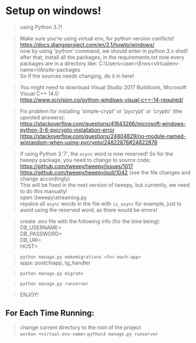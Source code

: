 # Setup on windows!

> using Python 3.7!

> Make sure you're using virtual env, for python version conflicts!  
https://docs.djangoproject.com/en/2.1/howto/windows/  
now by using 'python' command, we should enter in python 3.x shell!  
after that, install all the packages, in the requirements.txt
now every packages are in a directory like: C:\Users\<user>\Envs\<virtualenv-name>\lib\site-packages\
So if the sources needs changing, do it in here!

> You might need to download Visual Studio 2017 Buildtools, Microsoft Visual C++ 14.0:  
https://www.scivision.co/python-windows-visual-c++-14-required/

> Fix problem for installing 'simple-crypt' or 'pycrypt' or 'crypto' (the upvoted answers):  
https://stackoverflow.com/questions/41843266/microsoft-windows-python-3-6-pycrypto-installation-error  
https://stackoverflow.com/questions/24804829/no-module-named-winrandom-when-using-pycrypto/24822876#24822876

> if using Python 3.'7', the `async` word is now reserved! So for the tweepy package, you need to change to source code:  
https://github.com/tweepy/tweepy/issues/1017  
https://github.com/tweepy/tweepy/pull/1042 (see the file changes and change accordingly)  
This will be fixed in the next version of tweepy, but currently, we need to do this manually!  
  open <virtual-env-package-dir>\tweepy\streaming.py  
  repalce all `async` words in the file with `is_async` for example, just to avoid using the reserved word, as there would be errors!

> create .env file with the following info (for the time being):  
  DB_USERNAME=  
  DB_PASSWORD=  
  DB_URI=  
  HOST=  

> `python manage.py makemigrations <for-each-app>`  
  apps: postchiapp, tg_handler  

> `python manage.py migrate`  

> `python manage.py runserver`  

> ENJOY!


## For Each Time Running:

> change current directory to the root of the project  
`workon <virtual-env-name>`
`python3 manage.py runserver`